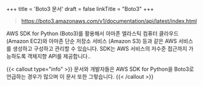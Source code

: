 +++
title = 'Boto3 문서'
draft = false
linkTitle = "Boto3"
+++
> https://boto3.amazonaws.com/v1/documentation/api/latest/index.html

AWS SDK for Python (Boto3)를 활용해서 아마존 엘라스틱 컴퓨터 클라우드 (Amazon EC2)와 아마존 단순 저장소 서비스 (Amazon S3) 등과 같은 AWS 서비스를 생성하고 구성하고 관리할 수 있습니다.
SDK는 AWS 서비스의 저수준 접근까지 가능하도록 객체지향 API를 제공합니다..

{{< callout type="info" >}}
문서와 개발자들은 AWS SDK for Python을 Boto3로 언급하는 경우가 많으며 이 문서 또한 그렇습니다.
{{< /callout >}}